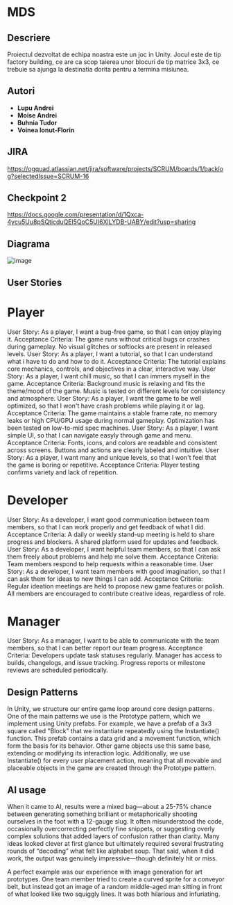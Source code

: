 # MDS

## Descriere
Proiectul dezvoltat de echipa noastra este un joc in Unity. Jocul este de tip factory building, ce are ca scop taierea unor blocuri de tip matrice 3x3, ce trebuie sa ajunga la destinatia dorita pentru a termina misiunea.

## Autori
- **Lupu Andrei**
- **Moise Andrei**
- **Buhnia Tudor**
- **Voinea Ionut-Florin**

## JIRA
https://ogquad.atlassian.net/jira/software/projects/SCRUM/boards/1/backlog?selectedIssue=SCRUM-16

## Checkpoint 2
https://docs.google.com/presentation/d/1Qxca-4ycu5Uu8pSQticduQEl5QoC5UI6XlLYDB-UABY/edit?usp=sharing

## Diagrama
![image](https://media.discordapp.net/attachments/1182007921769451530/1369682946272923678/MDS.drawio.png?ex=681cc025&is=681b6ea5&hm=c65e88366e63b8c79c5cb4536c1a5649ccb354e6b8319091feae544e00624596&=&format=webp&quality=lossless)

## User Stories
# Player
User Story: As a player, I want a bug-free game, so that I can enjoy playing it.
Acceptance Criteria: The game runs without critical bugs or crashes during gameplay. No visual glitches or softlocks are present in released levels.
User Story: As a player, I want a tutorial, so that I can understand what i have to do and how to do it.
Acceptance Criteria: The tutorial explains core mechanics, controls, and objectives in a clear, interactive way.
User Story: As a player, I want chill music, so that I can immers myself in the game.
Acceptance Criteria: Background music is relaxing and fits the theme/mood of the game. Music is tested on different levels for consistency and atmosphere.
User Story: As a player, I want the game to be well optimized, so that I won't have crash problems while playing it or lag.
Acceptance Criteria: The game maintains a stable frame rate, no memory leaks or high CPU/GPU usage during normal gameplay. Optimization has been tested on low-to-mid spec machines.
User Story: As a player, I want simple UI, so that I can navigate easyly through game and menu.
Acceptance Criteria: Fonts, icons, and colors are readable and consistent across screens. Buttons and actions are clearly labeled and intuitive.
User Story: As a player, I want many and unique levels, so that I won't feel that the game is boring or repetitive.
Acceptance Criteria: Player testing confirms variety and lack of repetition.
# Developer
User Story: As a developer, I want good communication between team members, so that I can work properly and get feedback of what I did.
Acceptance Criteria: A daily or weekly stand-up meeting is held to share progress and blockers. A shared platform used for updates and feedback.
User Story: As a developer, I want helpful team members, so that I can ask them freely about problems and help me solve them.
Acceptance Criteria: Team members respond to help requests within a reasonable time.
User Story: As a developer, I want team members with good imagination, so that I can ask them for ideas to new things I can add.
Acceptance Criteria: Regular ideation meetings are held to propose new game features or polish. All members are encouraged to contribute creative ideas, regardless of role.
# Manager
User Story: As a manager, I want to be able to communicate with the team members, so that I can better report our team progress.
Acceptance Criteria: Developers update task statuses regularly. Manager has access to builds, changelogs, and issue tracking. Progress reports or milestone reviews are scheduled periodically.

## Design Patterns

In Unity, we structure our entire game loop around core design patterns. One of the main patterns we use is the Prototype pattern, which we implement using Unity prefabs. For example, we have a prefab of a 3x3 square called "Block" that we instantiate repeatedly using the Instantiate() function. This prefab contains a data grid and a movement function, which form the basis for its behavior. Other game objects use this same base, extending or modifying its interaction logic. Additionally, we use Instantiate() for every user placement action, meaning that all movable and placeable objects in the game are created through the Prototype pattern.

## AI usage

When it came to AI, results were a mixed bag—about a 25-75% chance between generating something brilliant or metaphorically shooting ourselves in the foot with a 12-gauge slug. It often misunderstood the code, occasionally overcorrecting perfectly fine snippets, or suggesting overly complex solutions that added layers of confusion rather than clarity. Many ideas looked clever at first glance but ultimately required several frustrating rounds of “decoding” what felt like alphabet soup. That said, when it did work, the output was genuinely impressive—though definitely hit or miss.

A perfect example was our experience with image generation for art prototypes. One team member tried to create a curved sprite for a conveyor belt, but instead got an image of a random middle-aged man sitting in front of what looked like two squiggly lines. It was both hilarious and infuriating.
